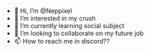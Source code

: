 - 👋 Hi, I’m @Neppixel
- 👀 I’m interested in my crush
- 🌱 I’m currently learning social subject
- 💞️ I’m looking to collaborate on my future job
- 📫 How to reach me in discord??

<!---
Neppixel/Neppixel is a ✨ special ✨ repository because its `Don't README.md` (this file) appears on your GitHub profile.
You can click the Preview link to take a look at your changes.
--->
